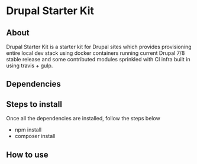 # Drupal Starter Kit

## About
Drupal Starter Kit is a starter kit for Drupal sites which provides provisioning entire local
dev stack using docker containers running current Drupal 7/8 stable release and some contributed
modules sprinkled with CI infra built in using travis + gulp.

## Dependencies

## Steps to install
Once all the dependencies are installed, follow the steps below

* npm install
* composer install

## How to use
